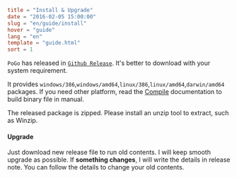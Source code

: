 ```toml
title = "Install & Upgrade"
date = "2016-02-05 15:00:00"
slug = "en/guide/install"
hover = "guide"
lang = "en"
template = "guide.html"
sort = 1
```

`PoGo` has released in [`Github Release`](https://github.com/feisuweb/pogo/releases). It's better to download with your system requirement.

It provides `windows/386`,`windows/amd64`,`linux/386`,`linux/amd64`,`darwin/amd64` packages. If you need other platform, read the [Compile](http://localhost:9899/en/docs/dl-compile.html) documentation to build binary file in manual.

The released package is zipped. Please install an unzip tool to extract, such as Winzip.

#### Upgrade

Just download new release file to run old contents. I will keep smooth upgrade as possible. If **something changes**, I will write the details in release note. You can follow the details to change your old contents.

